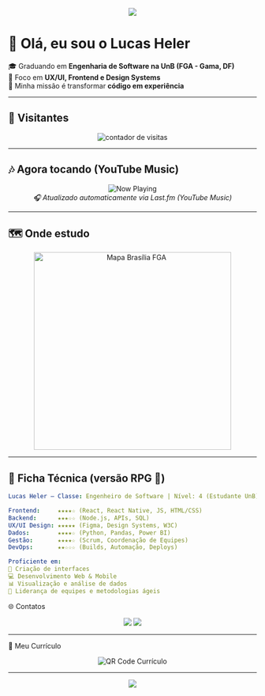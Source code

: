 <!-- Banner animado -->
<p align="center">
  <img src="https://capsule-render.vercel.app/api?type=waving&color=gradient&height=200&section=header&text=Lucas%20Heler&fontSize=40&fontAlignY=35&animation=fadeIn" />
</p>

# 👋 Olá, eu sou o Lucas Heler

🎓 Graduando em **Engenharia de Software na UnB (FGA - Gama, DF)**  
🎨 Foco em **UX/UI, Frontend e Design Systems**  
🚀 Minha missão é transformar **código em experiência**  

---

## 👀 Visitantes
<p align="center">
  <img src="https://komarev.com/ghpvc/?username=akaeboshi&color=blueviolet&style=for-the-badge" alt="contador de visitas" />
</p>

---

## 🎶 Agora tocando (YouTube Music)
<p align="center">
  <img src="https://lastfm-readme.vercel.app/api?user=Akaeboshi&theme=radon&showicon=true&autorefresh=30" alt="Now Playing" />
  <br>
  <i>🎧 Atualizado automaticamente via Last.fm (YouTube Music)</i>
</p>

---

## 🗺️ Onde estudo
<p align="center">
  <img src="https://raw.githubusercontent.com/akaeboshi/akaeboshi/main/assets/mapa-fga.svg" alt="Mapa Brasília FGA" width="400"/>
</p>

---

## 🧾 Ficha Técnica (versão RPG 🎲)

```yaml
Lucas Heler – Classe: Engenheiro de Software | Nível: 4 (Estudante UnB)

Frontend:     ★★★★☆ (React, React Native, JS, HTML/CSS)
Backend:      ★★★☆☆ (Node.js, APIs, SQL)
UX/UI Design: ★★★★★ (Figma, Design Systems, W3C)
Dados:        ★★★★☆ (Python, Pandas, Power BI)
Gestão:       ★★★★☆ (Scrum, Coordenação de Equipes)
DevOps:       ★★☆☆☆ (Builds, Automação, Deploys)

Proficiente em:  
🎨 Criação de interfaces  
💻 Desenvolvimento Web & Mobile  
📊 Visualização e análise de dados  
🤝 Liderança de equipes e metodologias ágeis
```

🌐 Contatos
<p align="center"> <a href="mailto:lucasheler3@gmail.com"><img src="https://img.shields.io/badge/Email-D14836?style=for-the-badge&logo=gmail&logoColor=white"/></a> <a href="https://linkedin.com/in/lucas-heler"><img src="https://img.shields.io/badge/LinkedIn-0077B5?style=for-the-badge&logo=linkedin&logoColor=white"/></a> </p>

---

📄 Meu Currículo
<p align="center"> <img src="https://api.qrserver.com/v1/create-qr-code/?size=200x200&data=https://drive.google.com/file/d/1ePbZ-6E33W8p4r0v2HUQc5EHRmtTqzN2/view?usp=sharing" alt="QR Code Currículo"/> </p>

---

<p align="center"> <img src="https://capsule-render.vercel.app/api?type=waving&color=gradient&height=120&section=footer" /> </p>

